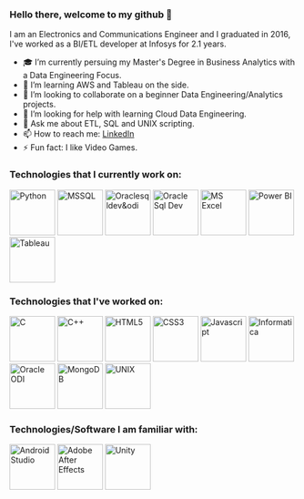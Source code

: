 ### Hello there, welcome to my github 👋

I am an Electronics and Communications Engineer and I graduated in 2016, I've worked as a BI/ETL developer at Infosys for 2.1 years.

- 🎓 I’m currently persuing my Master's Degree in Business Analytics with a Data Engineering Focus.
- 🌱 I’m learning AWS and Tableau on the side.
- 👯 I’m looking to collaborate on a beginner Data Engineering/Analytics projects.
- 🤔 I’m looking for help with learning Cloud Data Engineering.
- 💬 Ask me about ETL, SQL and UNIX scripting.
- 📫 How to reach me: [LinkedIn](https://www.linkedin.com/in/moulikde/)
- ⚡ Fun fact: I like Video Games.

### **Technologies that I currently work on:**
<p>
<img src="https://cdn.worldvectorlogo.com/logos/python-5.svg" width="80" height="80" alt="Python">
<img src="https://brandslogos.com/wp-content/uploads/thumbs/microsoft-sql-server-logo-vector.svg" width="80" height="80" alt="MSSQL">  
<img src="https://cdn.worldvectorlogo.com/logos/oracle-6.svg" width="80" height="80" alt="Oraclesqldev&odi">
<img src="https://download.logo.wine/logo/Oracle_SQL_Developer/Oracle_SQL_Developer-Logo.wine.png" width="80" height="80" alt="Oracle Sql Dev">
<img src="https://upload.wikimedia.org/wikipedia/commons/thumb/3/34/Microsoft_Office_Excel_%282019%E2%80%93present%29.svg/1200px-Microsoft_Office_Excel_%282019%E2%80%93present%29.svg.png" width="80" height="80" alt="MS Excel">  
<img src="https://upload.wikimedia.org/wikipedia/commons/thumb/c/cf/New_Power_BI_Logo.svg/630px-New_Power_BI_Logo.svg.png" width="80" height="80" alt="Power BI">
<img src="https://cdn.worldvectorlogo.com/logos/tableau-software.svg" width="80" height="80" alt="Tableau">
</p>

### **Technologies that I've worked on:**
<p>
<img src="https://cdn.iconscout.com/icon/free/png-512/c-programming-569564.png" width="80" height="80" alt="C">
<img src="https://cdn.worldvectorlogo.com/logos/c.svg" width="80" height="80" alt="C++">
<img src="https://cdn.worldvectorlogo.com/logos/html5.svg" width="80" height="80" alt="HTML5">
<img src="https://cdn.freebiesupply.com/logos/large/2x/css3-logo-png-transparent.png" width="80" height="80" alt="CSS3">
<img src="https://www.freepnglogos.com/uploads/javascript-png/javascript-vector-logo-yellow-png-transparent-javascript-vector-12.png" width="80" height="80" alt="Javascript">
<img src="https://i2.wp.com/zappysys.com/blog/wp-content/uploads/2018/05/informatica-powercenter-logo.png?resize=150%2C150&ssl=1" width="80" height="80" alt="Informatica">
<img src="https://www.parc-consulting.com/wp-content/uploads/2019/06/oracle-data-integrator2-e1561567521747.png" width="80" height="80" alt="Oracle ODI">
<img src="https://cdn.worldvectorlogo.com/logos/mongodb.svg" width="80" height="80" alt="MongoDB">
<img src="http://www.deepanshugahlaut.com/wp-content/uploads/2014/10/Unix-OS-1300x975.png" width="80" height="80" alt="UNIX">
</p>

### **Technologies/Software I am familiar with:**
<p>
<img src="https://i.ya-webdesign.com/images/android-studio-png.png" width="80" height="80" alt="Android Studio">
<img src="https://cdn.worldvectorlogo.com/logos/after-effects-cc.svg" width="80" height="80" alt="Adobe After Effects">
<img src="https://cdn.worldvectorlogo.com/logos/unity-69.svg" width="80" height="80" alt="Unity">
</p>
